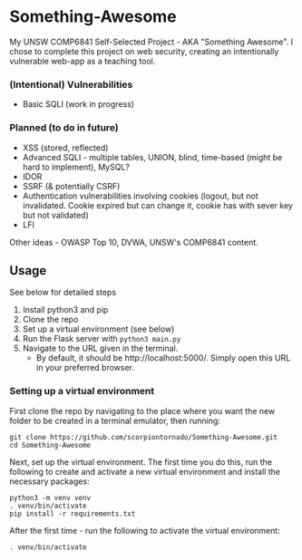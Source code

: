 # Something-Awesome

My UNSW COMP6841 Self-Selected Project - AKA "Something Awesome". I chose to complete this project on web security, creating an intentionally vulnerable web-app as a teaching tool.

### (Intentional) Vulnerabilities

- Basic SQLI (work in progress)

### Planned (to do in future)

- XSS (stored, reflected)
- Advanced SQLI - multiple tables, UNION, blind, time-based (might be hard to implement), MySQL?
- IDOR
- SSRF (& potentially CSRF)
- Authentication vulnerabilities involving cookies (logout, but not invalidated. Cookie expired but can change it, cookie has with sever key but not validated)
- LFI

Other ideas - OWASP Top 10, DVWA, UNSW's COMP6841 content.

## Usage

See below for detailed steps

1. Install python3 and pip
2. Clone the repo
3. Set up a virtual environment (see below)
4. Run the Flask server with `python3 main.py`
5. Navigate to the URL given in the terminal.
   - By default, it should be http://localhost:5000/. Simply open this URL in your preferred browser.

### Setting up a virtual environment

First clone the repo by navigating to the place where you want the new folder to be created in a terminal emulator, then running:

```
git clone https://github.com/scorpiontornado/Something-Awesome.git
cd Something-Awesome
```

Next, set up the virtual environment. The first time you do this, run the following to create and activate a new virtual environment and install the necessary packages:

```
python3 -m venv venv
. venv/bin/activate
pip install -r requirements.txt
```

After the first time - run the following to activate the virtual environment:

```
. venv/bin/activate
```
